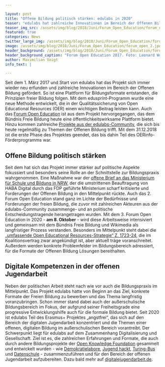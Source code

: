 ```yaml
---

layout: post
title: "Offene Bildung politisch stärken: edulabs in 2020"
teaser: "edulabs hat zahlreiche Innovationen im Bereich der Offenen Bildung gefördert. In 2020 konzentriert sich das Projekt auf die politische Arbeit sowie die Digitalisierung in der Jugendbildung."
teaser_img_src: /assets/img/blog/2018/Juni/Forum_Open_Education/forum_open_2.jpg
featured: true
categories: News
twitter_large_img: /assets/img/blog/2018/Juni/Forum_Open_Education/forum_open_2.jpg
image: /assets/img/blog/2018/Juni/Forum_Open_Education/forum_open_2.jpg
header_background: /assets/img/blog/2018/Juni/Forum_Open_Education/forum_open_2.jpg
header_background_caption: "Forum Open Education 2017. Foto: Leonard Wolf, Lizenz: <a href='https://creativecommons.org/licenses/by-sa/4.0'>CC-BY-SA 4.0</a>"
author: Maximilian Voigt
info_text: |

---
```


Seit dem 1. März 2017 und Start von edulabs hat das Projekt sich immer wieder neu erfunden und zahlreiche Innovationen im Bereich der Offenen Bildung gefördert. So ist eine Plattform für Bildungsformate entstanden, die Prinzipien freier Bildung folgen. Mit dem edusprint-Programm wurde eine neue Methode entwickelt, die in der Qualitätssicherung von Open Educational Resources (OER) einen wichtigen Beitrag leisten kann. Auch das [Forum Open Education](https://education.forum-open.de/) ist aus dem Projekt hervorgegangen, das dem Bündnis Freie Bildung heute eine öffentlichkeitswirksame Plattform bietet. Hinzu kommen zahlreiche [Projekte aus der edulabs-Community](https://edulabs.de/projects/), die sich bis heute regelmäßig zu Themen der Offenen Bildung trifft. 
Mit dem 31.12.2018 ist die erste Phase des Projektes geendet, das bis dahin Teil des OERinfo-Förderprogramms war.

## Offene Bildung politisch stärken
Seit dem hat sich das Projekt immer stärker auf politische Aspekte fokussiert und besonders seine Rolle an der Schnittstelle zur Bildungspraxis wahrgenommen. Eine Maßnahme war der [offene Brief an das Ministerium für Schule und Bildung in NRW](https://okfn.de/blog/2019/06/offener-brief-zum-vergabefall-haba-digital/), der die umstrittenen Beauftragung von HABA Digital durch das FDP geführte Ministerium scharf kritisierte und Forderungen der Offenen Bildung in den Mittelpunkt rückte. 
Auch das 2. Forum Open Education stand ganz im Lichte der Bedürfnisse und Forderungen der freien Bildung, die zuvor mit zahlreichen Akteuren aus der edulabs-Community zusammenge- und an politische Entscheidungstragende herangetragen wurden.
Mit dem 3. Forum Open Education in 2020 - **am 8. Oktober** - wird diese Arbeitsweise intensiviert und gemeinsam mit dem Bündnis Freie Bildung und Wikimedia als langfristiger Prozess verstanden. Besonders im Mittelpunkt steht dabei die [„umfassende Open Educational Resources-Strategie“ Z. 1723-24](https://www.bundesregierung.de/resource/blob/975226/847984/5b8bc23590d4cb2892b31c987ad672b7/2018-03-14-koalitionsvertrag-data.pdf?download=1), die im Koalitionsvertrag zwar angekündigt ist, aber aktuell träge voranschreitet. Außerdem werden konkrete Problemfelder im Bildungsbereich adressiert, für die Formate der Offenen Bildung Lösungen bereithalten. 

## Digitale Kompetenzen in der offenen Jugendarbeit
Neben der politischen Arbeit steht nach wie vor auch die Bildungspraxis im Mittelpunkt. Das Projekt edulabs hatte von Beginn an das Ziel, konkrete Formate der Freien Bildung zu bewerben und das Thema langfristig voranzubringen. Schon immer stand dabei auch der außerschulische Bildungsbereich im Fokus, der aufgrund seiner Freiheitsgrade eine progressive Entwicklungshilfe auch für die formale Bildung bietet. Seit 2020 ist edulabs Teil des Erasmus+ Projektes „angstfrei“, das sich auf den Bereich der digitalen Jugendarbeit konzentriert und die Themen einer offenen, digitalen Bildung im außerschulischen Bereich vorantreibt. Der Schwerpunkt liegt für edulabs auf dem Zusammenhang Digitalisierung und Gesellschaft. Ziel ist es, die zahlreichen Erfahrungen und Formate, die auch durch andere Bildungsprojekte der [Open Knowledge Foundation](https://okfn.de/) gesammelt und entwickelt wurden - wie [Demokratielabore](https://demokratielabore.de/), [Jugend hackt](https://jugendhackt.org/), [Turing-Bus](https://turing-bus.de/) und [Datenschule](https://datenschule.de/) - zusammenzuführen und für den Bereich der offenen Jugendarbeit aufzubereiten. Dazu bald mehr auf [digitalejugendarbeit.de](https://www.digitalejugendarbeit.de/). 

